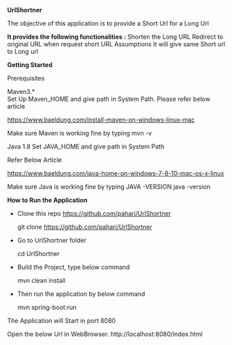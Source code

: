 <b>UrlShortner</b>

The objective of this application is to provide a Short Url for a Long Url

<b>It provides the following functionalities :</b>
Shorten the Long URL 
Redirect to original URL when request short URL
Assumptions
It will give same Short url to Long url 

<b>Getting Started</b>

Prerequisites

Maven3.*  
Set Up Maven_HOME and give path in System Path.
Please refer below article

https://www.baeldung.com/install-maven-on-windows-linux-mac

Make sure Maven is working fine by typing mvn -v

Java 1.8 
Set JAVA_HOME and give path in System Path

Refer Below Article

https://www.baeldung.com/java-home-on-windows-7-8-10-mac-os-x-linux

Make sure Java is working fine by typing JAVA -VERSION
java -version

<b>How to Run the Application</b>
- Clone this repo https://github.com/pahari/UrlShortner

    git clone https://github.com/pahari/UrlShortner
- Go to UrlShortner folder

    cd UrlShortner
 - Build the Project, type below command
 
 
      mvn clean install
      
 - Then run the application by below command
 
    mvn spring-boot:run
    
 The Application will Start in port 8080

Open the below Url in WebBrowser.
http://localhost:8080/index.html


